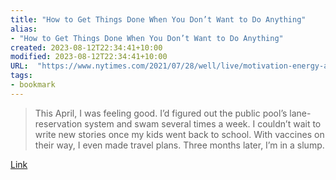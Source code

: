 ```yaml
---
title: "How to Get Things Done When You Don’t Want to Do Anything"
alias:
- "How to Get Things Done When You Don’t Want to Do Anything"
created: 2023-08-12T22:34:41+10:00
modified: 2023-08-12T22:34:41+10:00
URL:  "https://www.nytimes.com/2021/07/28/well/live/motivation-energy-advice.html"
tags:
- bookmark
---
```


> This April, I was feeling good. I’d figured out the public pool’s lane-reservation system and swam several times a week. I couldn’t wait to write new stories once my kids went back to school. With vaccines on their way, I even made travel plans. Three months later, I’m in a slump.

[Link](https://www.nytimes.com/2021/07/28/well/live/motivation-energy-advice.html)

